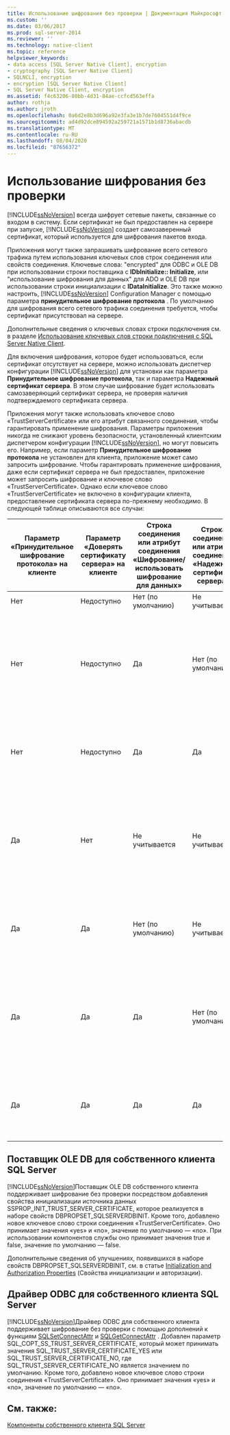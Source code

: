 ```yaml
---
title: Использование шифрования без проверки | Документация Майкрософт
ms.custom: ''
ms.date: 03/06/2017
ms.prod: sql-server-2014
ms.reviewer: ''
ms.technology: native-client
ms.topic: reference
helpviewer_keywords:
- data access [SQL Server Native Client], encryption
- cryptography [SQL Server Native Client]
- SQLNCLI, encryption
- encryption [SQL Server Native Client]
- SQL Server Native Client, encryption
ms.assetid: f4c63206-80bb-4d31-84ae-ccfcd563effa
author: rothja
ms.author: jroth
ms.openlocfilehash: 0a6d2e8b3d696a92e3fa3e1b7de7604551d4f9ce
ms.sourcegitcommit: ad4d92dce894592a259721a1571b1d8736abacdb
ms.translationtype: MT
ms.contentlocale: ru-RU
ms.lasthandoff: 08/04/2020
ms.locfileid: "87656372"
---
```

# <a name="using-encryption-without-validation"></a>Использование шифрования без проверки
  [!INCLUDE[ssNoVersion](../../../includes/ssnoversion-md.md)] всегда шифрует сетевые пакеты, связанные со входом в систему. Если сертификат не был предоставлен на сервере при запуске, [!INCLUDE[ssNoVersion](../../../includes/ssnoversion-md.md)] создает самозаверенный сертификат, который используется для шифрования пакетов входа.  
  
 Приложения могут также запрашивать шифрование всего сетевого трафика путем использования ключевых слов строк соединения или свойств соединения. Ключевые слова: "encrypted" для ODBC и OLE DB при использовании строки поставщика с **IDbInitialize:: Initialize**, или "использование шифрования для данных" для ADO и OLE DB при использовании строки инициализации с **IDataInitialize**. Это также можно настроить, [!INCLUDE[ssNoVersion](../../../includes/ssnoversion-md.md)] Configuration Manager с помощью параметра **принудительное шифрование протокола** . По умолчанию для шифрования всего сетевого трафика соединения требуется, чтобы сертификат присутствовал на сервере.  
  
 Дополнительные сведения о ключевых словах строки подключения см. в разделе [Использование ключевых слов строки подключения с SQL Server Native Client](../applications/using-connection-string-keywords-with-sql-server-native-client.md).  
  
 Для включения шифрования, которое будет использоваться, если сертификат отсутствует на сервере, можно использовать диспетчер конфигурации [!INCLUDE[ssNoVersion](../../../includes/ssnoversion-md.md)] для установки как параметра **Принудительное шифрование протокола**, так и параметра **Надежный сертификат сервера**. В этом случае шифрование будет использовать самозаверяющий сертификат сервера, не проверяя наличия подтверждаемого сертификата сервера.  
  
 Приложения могут также использовать ключевое слово «TrustServerCertificate» или его атрибут связанного соединения, чтобы гарантировать применение шифрования. Параметры приложения никогда не снижают уровень безопасности, установленный клиентским диспетчером конфигурации [!INCLUDE[ssNoVersion](../../../includes/ssnoversion-md.md)], но могут повысить его. Например, если параметр **Принудительное шифрование протокола** не установлен для клиента, приложение может само запросить шифрование. Чтобы гарантировать применение шифрования, даже если сертификат сервера не был предоставлен, приложение может запросить шифрование и ключевое слово «TrustServerCertificate». Однако если ключевое слово «TrustServerCertificate» не включено в конфигурации клиента, предоставление сертификата сервера по-прежнему необходимо. В следующей таблице описываются все случаи:  
  
|Параметр «Принудительное шифрование протокола» на клиенте|Параметр «Доверять сертификату сервера» на клиенте|Строка соединения или атрибут соединения «Шифрование/использовать шифрование для данных»|Строка соединения или атрибут соединения «Надежный сертификат сервера»|Результат|  
|----------------------------------------------|---------------------------------------------|------------------------------------------------------------------------------|----------------------------------------------------------------------|------------|  
|Нет|Недоступно|Нет (по умолчанию)|Не учитывается|Шифрование отсутствует.|  
|Нет|Недоступно|Да|Нет (по умолчанию)|Шифрование применяется только при наличии подтверждаемого сертификата сервера, в противном случае попытка соединения завершается неудачно.|  
|Нет|Недоступно|Да|Да|Шифрование производится всегда, однако при этом может использоваться самозаверяющий сертификат сервера.|  
|Да|Нет|Не учитывается|Не учитывается|Шифрование применяется только при наличии подтверждаемого сертификата сервера, в противном случае попытка соединения завершается неудачно.|  
|Да|Да|Нет (по умолчанию)|Не учитывается|Шифрование производится всегда, однако при этом может использоваться самозаверяющий сертификат сервера.|  
|Да|Да|Да|Нет (по умолчанию)|Шифрование применяется только при наличии подтверждаемого сертификата сервера, в противном случае попытка соединения завершается неудачно.|  
|Да|Да|Да|Да|Шифрование производится всегда, однако при этом может быть использован самозаверяющий сертификат сервера.|  
  
## <a name="sql-server-native-client-ole-db-provider"></a>Поставщик OLE DB для собственного клиента SQL Server  
 [!INCLUDE[ssNoVersion](../../../includes/ssnoversion-md.md)]Поставщик OLE DB собственного клиента поддерживает шифрование без проверки посредством добавления свойства инициализации источника данных SSPROP_INIT_TRUST_SERVER_CERTIFICATE, которое реализуется в наборе свойств DBPROPSET_SQLSERVERDBINIT. Кроме того, добавлено новое ключевое слово строки соединения «TrustServerCertificate». Оно принимает значения «yes» и «no», значение по умолчанию — «no». При использовании компонентов службы оно принимает значения true и false, значение по умолчанию — false.  
  
 Дополнительные сведения об улучшениях, появившихся в наборе свойств DBPROPSET_SQLSERVERDBINIT, см. в статье [Initialization and Authorization Properties](../../native-client-ole-db-data-source-objects/initialization-and-authorization-properties.md) (Свойства инициализации и авторизации).  
  
## <a name="sql-server-native-client-odbc-driver"></a>Драйвер ODBC для собственного клиента SQL Server  
 [!INCLUDE[ssNoVersion](../../../includes/ssnoversion-md.md)]Драйвер ODBC для собственного клиента поддерживает шифрование без проверки с помощью дополнений к функциям [SQLSetConnectAttr](../../native-client-odbc-api/sqlsetconnectattr.md) и [SQLGetConnectAttr](../../native-client-odbc-api/sqlgetconnectattr.md) . Добавлен параметр SQL_COPT_SS_TRUST_SERVER_CERTIFICATE, который может принимать значения SQL_TRUST_SERVER_CERTIFICATE_YES или SQL_TRUST_SERVER_CERTIFICATE_NO, где SQL_TRUST_SERVER_CERTIFICATE_NO является значением по умолчанию. Кроме того, добавлено новое ключевое слово строки соединения «TrustServerCertificate». Оно принимает значения «yes» и «no», значение по умолчанию — «no».  
  
## <a name="see-also"></a>См. также:  
 [Компоненты собственного клиента SQL Server](sql-server-native-client-features.md)  
  
  
